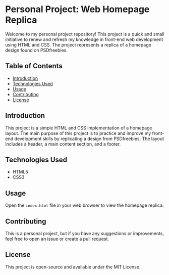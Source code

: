 # Personal Project: Web Homepage Replica
Welcome to my personal project repository! This project is a quick and small initiative to renew and refresh my knowledge in front-end web development using HTML and CSS. The project represents a replica of a homepage design found on PSDfreebies.
## Table of Contents

- [Introduction](#introduction)
- [Technologies Used](#technologies-used)
- [Usage](#usage)
- [Contributing](#contributing)
- [License](#license)

## Introduction

This project is a simple HTML and CSS implementation of a homepage layout. The main purpose of this project is to practice and improve my front-end development skills by replicating a design from PSDfreebies. The layout includes a header, a main content section, and a footer.

## Technologies Used

- HTML5
- CSS3

## Usage

Open the `index.html` file in your web browser to view the homepage replica.

## Contributing

This is a personal project, but if you have any suggestions or improvements, feel free to open an issue or create a pull request.

## License 

This project is open-source and available under the MIT License.
